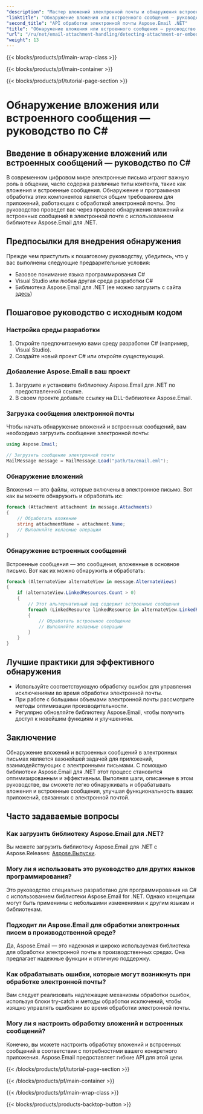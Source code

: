 ```yaml
---
"description": "Мастер вложений электронной почты и обнаружения встроенных сообщений в C# с помощью Aspose.Email для .NET. Повысьте уровень обработки электронной почты с помощью нашего всеобъемлющего руководства."
"linktitle": "Обнаружение вложения или встроенного сообщения — руководство по C#"
"second_title": "API обработки электронной почты Aspose.Email .NET"
"title": "Обнаружение вложения или встроенного сообщения — руководство по C#"
"url": "/ru/net/email-attachment-handling/detecting-attachment-or-embedded-message-csharp-guide/"
"weight": 13
---
```


{{< blocks/products/pf/main-wrap-class >}}

{{< blocks/products/pf/main-container >}}

{{< blocks/products/pf/tutorial-page-section >}}

# Обнаружение вложения или встроенного сообщения — руководство по C#


## Введение в обнаружение вложений или встроенных сообщений — руководство по C#

В современном цифровом мире электронные письма играют важную роль в общении, часто содержа различные типы контента, такие как вложения и встроенные сообщения. Обнаружение и программная обработка этих компонентов является общим требованием для приложений, работающих с обработкой электронной почты. Это руководство проведет вас через процесс обнаружения вложений и встроенных сообщений в электронной почте с использованием библиотеки Aspose.Email для .NET.

## Предпосылки для внедрения обнаружения

Прежде чем приступить к пошаговому руководству, убедитесь, что у вас выполнены следующие предварительные условия:

- Базовое понимание языка программирования C#
- Visual Studio или любая другая среда разработки C#
- Библиотека Aspose.Email для .NET (ее можно загрузить с сайта [здесь](https://products.aspose.com/email/net))

## Пошаговое руководство с исходным кодом

### Настройка среды разработки

1. Откройте предпочитаемую вами среду разработки C# (например, Visual Studio).
2. Создайте новый проект C# или откройте существующий.

### Добавление Aspose.Email в ваш проект

1. Загрузите и установите библиотеку Aspose.Email для .NET по предоставленной ссылке.
2. В своем проекте добавьте ссылку на DLL-библиотеки Aspose.Email.

### Загрузка сообщения электронной почты

Чтобы начать обнаружение вложений и встроенных сообщений, вам необходимо загрузить сообщение электронной почты:

```csharp
using Aspose.Email;

// Загрузить сообщение электронной почты
MailMessage message = MailMessage.Load("path/to/email.eml");
```

### Обнаружение вложений

Вложения — это файлы, которые включены в электронное письмо. Вот как вы можете обнаружить и обработать их:

```csharp
foreach (Attachment attachment in message.Attachments)
{
    // Обработать вложение
    string attachmentName = attachment.Name;
    // Выполняйте желаемые операции
}
```

### Обнаружение встроенных сообщений

Встроенные сообщения — это сообщения, вложенные в основное письмо. Вот как их можно обнаружить и обработать:

```csharp
foreach (AlternateView alternateView in message.AlternateViews)
{
    if (alternateView.LinkedResources.Count > 0)
    {
        // Этот альтернативный вид содержит встроенные сообщения
        foreach (LinkedResource linkedResource in alternateView.LinkedResources)
        {
            // Обработать встроенное сообщение
            // Выполняйте желаемые операции
        }
    }
}
```

## Лучшие практики для эффективного обнаружения

- Используйте соответствующую обработку ошибок для управления исключениями во время обработки электронной почты.
- При работе с большими объемами электронной почты рассмотрите методы оптимизации производительности.
- Регулярно обновляйте библиотеку Aspose.Email, чтобы получить доступ к новейшим функциям и улучшениям.

## Заключение

Обнаружение вложений и встроенных сообщений в электронных письмах является важнейшей задачей для приложений, взаимодействующих с электронными письмами. С помощью библиотеки Aspose.Email для .NET этот процесс становится оптимизированным и эффективным. Выполняя шаги, описанные в этом руководстве, вы сможете легко обнаруживать и обрабатывать вложения и встроенные сообщения, улучшая функциональность ваших приложений, связанных с электронной почтой.

## Часто задаваемые вопросы

### Как загрузить библиотеку Aspose.Email для .NET?

Вы можете загрузить библиотеку Aspose.Email для .NET с Aspose.Releases: [Aspose.Выпуски](https://releases.aspose.com/email/net/).

### Могу ли я использовать это руководство для других языков программирования?

Это руководство специально разработано для программирования на C# с использованием библиотеки Aspose.Email for .NET. Однако концепции могут быть применимы с небольшими изменениями к другим языкам и библиотекам.

### Подходит ли Aspose.Email для обработки электронных писем в производственной среде?

Да, Aspose.Email — это надежная и широко используемая библиотека для обработки электронной почты в производственных средах. Она предлагает надежные функции и отличную поддержку.

### Как обрабатывать ошибки, которые могут возникнуть при обработке электронной почты?

Вам следует реализовать надлежащие механизмы обработки ошибок, используя блоки try-catch и методы обработки исключений, чтобы изящно управлять ошибками во время обработки электронной почты.

### Могу ли я настроить обработку вложений и встроенных сообщений?

Конечно, вы можете настроить обработку вложений и встроенных сообщений в соответствии с потребностями вашего конкретного приложения. Aspose.Email предоставляет гибкие API для этой цели.

{{< /blocks/products/pf/tutorial-page-section >}}

{{< /blocks/products/pf/main-container >}}

{{< /blocks/products/pf/main-wrap-class >}}

{{< blocks/products/products-backtop-button >}}